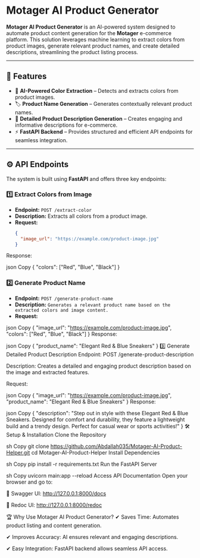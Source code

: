 # Motager AI Product Generator  

**Motager AI Product Generator** is an AI-powered system designed to automate product content generation for the **Motager** e-commerce platform. This solution leverages machine learning to extract colors from product images, generate relevant product names, and create detailed descriptions, streamlining the product listing process.

---

## 🚀 Features  

- 🎨 **AI-Powered Color Extraction** – Detects and extracts colors from product images.  
- 🏷 **Product Name Generation** – Generates contextually relevant product names.  
- 📝 **Detailed Product Description Generation** – Creates engaging and informative descriptions for e-commerce.  
- ⚡ **FastAPI Backend** – Provides structured and efficient API endpoints for seamless integration.  

---

## ⚙️ API Endpoints  

The system is built using **FastAPI** and offers three key endpoints:  

### 1️⃣ **Extract Colors from Image**  
- **Endpoint:** `POST /extract-color`  
- **Description:** Extracts all colors from a product image.  
- **Request:**  
  ```json
  {
    "image_url": "https://example.com/product-image.jpg"
  }
Response:

json
Copy
{
  "colors": ["Red", "Blue", "Black"]
}
### 2️⃣ **Generate Product Name**
- **Endpoint:** `POST /generate-product-name`
- **Description:** `Generates a relevant product name based on the extracted colors and image content.`
- **Request:**

json
Copy
{
  "image_url": "https://example.com/product-image.jpg",
  "colors": ["Red", "Blue", "Black"]
}
Response:

json
Copy
{
  "product_name": "Elegant Red & Blue Sneakers"
}
3️⃣ Generate Detailed Product Description
Endpoint: POST /generate-product-description

Description: Creates a detailed and engaging product description based on the image and extracted features.

Request:

json
Copy
{
  "image_url": "https://example.com/product-image.jpg",
  "product_name": "Elegant Red & Blue Sneakers"
}
Response:

json
Copy
{
  "description": "Step out in style with these Elegant Red & Blue Sneakers. Designed for comfort and durability, they feature a lightweight build and a trendy design. Perfect for casual wear or sports activities!"
}
🛠 Setup & Installation
Clone the Repository

sh
Copy
git clone https://github.com/Abdallah035/Motager-AI-Product-Helper.git
cd Motager-AI-Product-Helper
Install Dependencies

sh
Copy
pip install -r requirements.txt
Run the FastAPI Server

sh
Copy
uvicorn main:app --reload
Access API Documentation
Open your browser and go to:

📌 Swagger UI: http://127.0.0.1:8000/docs

📌 Redoc UI: http://127.0.0.1:8000/redoc

🏆 Why Use Motager AI Product Generator?
✔ Saves Time: Automates product listing and content generation.

✔ Improves Accuracy: AI ensures relevant and engaging descriptions.

✔ Easy Integration: FastAPI backend allows seamless API access.
